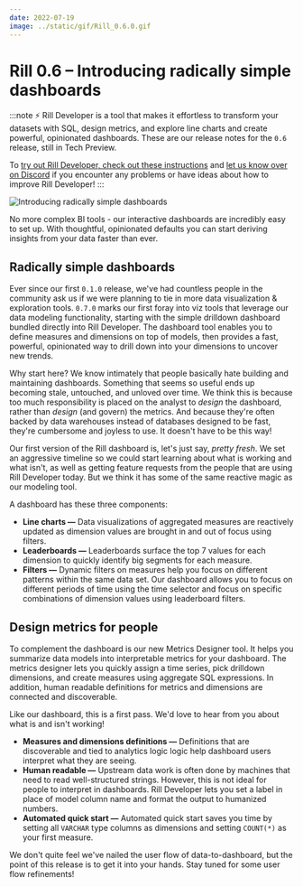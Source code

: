 ```yaml
---
date: 2022-07-19
image: ../static/gif/Rill_0.6.0.gif
---
```


# Rill 0.6 – Introducing radically simple dashboards

:::note
⚡ Rill Developer is a tool that makes it effortless to transform your datasets with SQL, design metrics, and explore line charts and create powerful, opinionated dashboards. These are our release notes for the `0.6` release, still in Tech Preview.

To [try out Rill Developer, check out these instructions](https://docs.rilldata.com/#pick-an-install-option) and [let us know over on Discord](https://bit.ly/3bbcSl9) if you encounter any problems or have ideas about how to improve Rill Developer!
:::

![Introducing radically simple dashboards](../static/gif/Rill_0.6.0.gif)

No more complex BI tools - our interactive dashboards are incredibly easy to set up. With thoughtful, opinionated defaults you can start deriving insights from your data faster than ever.  

## Radically simple dashboards
Ever since our first `0.1.0` release, we've had countless people in the community ask us if we were planning to tie in more data visualization & exploration tools. `0.7.0` marks our first foray into viz tools that leverage our data modeling functionality, starting with the simple drilldown dashboard bundled directly into Rill Developer. The dashboard tool enables you to define measures and dimensions on top of models, then provides a fast, powerful, opinionated way to drill down into your dimensions to uncover new trends.

Why start here? We know intimately that people basically hate building and maintaining dashboards. Something that seems so useful ends up becoming stale, untouched, and unloved over time. We think this is because too much responsibility is placed on the analyst to _design_ the dashboard, rather than _design_ (and govern) the metrics. And because they're often backed by data warehouses instead of databases designed to be fast, they're cumbersome and joyless to use. It doesn't have to be this way!

Our first version of the Rill dashboard is, let's just say, _pretty fresh_. We set an aggressive timeline so we could start learning about what is working and what isn't, as well as getting feature requests from the people that are using Rill Developer today. But we think it has some of the same reactive magic as our modeling tool.

A dashboard has these three components:



- **Line charts —**  Data visualizations of aggregated measures are reactively updated as dimension values are brought in and out of focus using filters.
- **Leaderboards —** Leaderboards surface the top 7 values for each dimension to quickly identify big segments for each measure.
- **Filters —** Dynamic filters on measures help you focus on different patterns within the same data set. Our dashboard allows you to focus on different periods of time using the time selector and focus on specific combinations of dimension values using leaderboard filters.


## Design metrics for people
To complement the dashboard is our new Metrics Designer tool. It helps you summarize data models into interpretable metrics for your dashboard. The metrics designer lets you quickly assign a time series, pick drilldown dimensions, and create measures using aggregate SQL expressions. In addition, human readable definitions for metrics and dimensions are connected and discoverable.

Like our dashboard, this is a first pass. We'd love to hear from you about what is and isn't working!


- **Measures and dimensions definitions —** Definitions that are discoverable and tied to analytics logic logic help dashboard users interpret what they are seeing.
- **Human readable —** Upstream data work is often done by machines that need to read well-structured strings. However, this is not ideal for people to interpret in dashboards. Rill Developer lets you set a label in place of model column name and format the output to humanized numbers.
- **Automated quick start —** Automated quick start saves you time by setting all `VARCHAR` type columns as dimensions and setting `COUNT(*)` as your first measure.

We don't quite feel we've nailed the user flow of data-to-dashboard, but the point of this release is to get it into your hands. Stay tuned for some user flow refinements!

